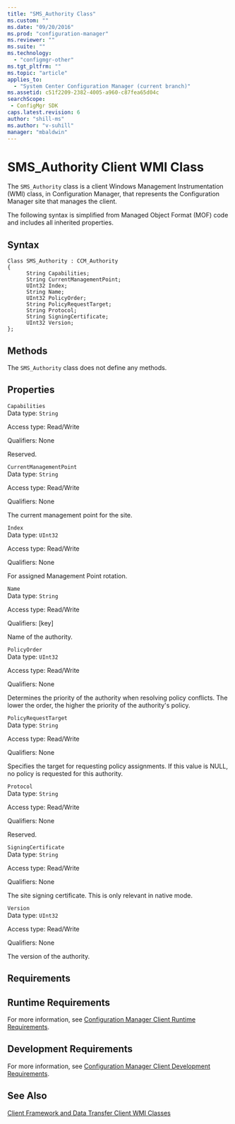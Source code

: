 ```yaml
---
title: "SMS_Authority Class"
ms.custom: ""
ms.date: "09/20/2016"
ms.prod: "configuration-manager"
ms.reviewer: ""
ms.suite: ""
ms.technology:
  - "configmgr-other"
ms.tgt_pltfrm: ""
ms.topic: "article"
applies_to:
  - "System Center Configuration Manager (current branch)"
ms.assetid: c51f2209-2382-4005-a960-c87fea65d04csearchScope: - ConfigMgr SDK
caps.latest.revision: 6
author: "shill-ms"
ms.author: "v-suhill"
manager: "mbaldwin"
---
```

# SMS_Authority Client WMI Class
The `SMS_Authority` class is a client Windows Management Instrumentation (WMI) class, in Configuration Manager, that represents the Configuration Manager site that manages the client.  

 The following syntax is simplified from Managed Object Format (MOF) code and includes all inherited properties.  

## Syntax  

```  
Class SMS_Authority : CCM_Authority  
{  
      String Capabilities;  
      String CurrentManagementPoint;  
      UInt32 Index;  
      String Name;  
      UInt32 PolicyOrder;  
      String PolicyRequestTarget;  
      String Protocol;  
      String SigningCertificate;  
      UInt32 Version;  
};  
```  

## Methods  
 The `SMS_Authority` class does not define any methods.  

## Properties  
 `Capabilities`  
 Data type: `String`  

 Access type: Read/Write  

 Qualifiers: None  

 Reserved.  

 `CurrentManagementPoint`  
 Data type: `String`  

 Access type: Read/Write  

 Qualifiers: None  

 The current management point for the site.  

 `Index`  
 Data type: `UInt32`  

 Access type: Read/Write  

 Qualifiers: None  

 For assigned Management Point rotation.  

 `Name`  
 Data type: `String`  

 Access type: Read/Write  

 Qualifiers: [key]  

 Name of the authority.  

 `PolicyOrder`  
 Data type: `UInt32`  

 Access type: Read/Write  

 Qualifiers: None  

 Determines the priority of the authority when resolving policy conflicts. The lower the order, the higher the priority of the authority's policy.  

 `PolicyRequestTarget`  
 Data type: `String`  

 Access type: Read/Write  

 Qualifiers: None  

 Specifies the target for requesting policy assignments. If this value is NULL, no policy is requested for this authority.  

 `Protocol`  
 Data type: `String`  

 Access type: Read/Write  

 Qualifiers: None  

 Reserved.  

 `SigningCertificate`  
 Data type: `String`  

 Access type: Read/Write  

 Qualifiers: None  

 The site signing certificate. This is only relevant in native mode.  

 `Version`  
 Data type: `UInt32`  

 Access type: Read/Write  

 Qualifiers: None  

 The version of the authority.  

## Requirements  

## Runtime Requirements  
 For more information, see [Configuration Manager Client Runtime Requirements](../../../../../develop/core/reqs/client-runtime-requirements.md).  

## Development Requirements  
 For more information, see [Configuration Manager Client Development Requirements](../../../../../develop/core/reqs/client-development-requirements.md).  

## See Also  
 [Client Framework and Data Transfer Client WMI Classes](../../../../../develop/reference/core/clients/client-classes/client-framework-and-data-transfer-client-wmi-classes.md)
